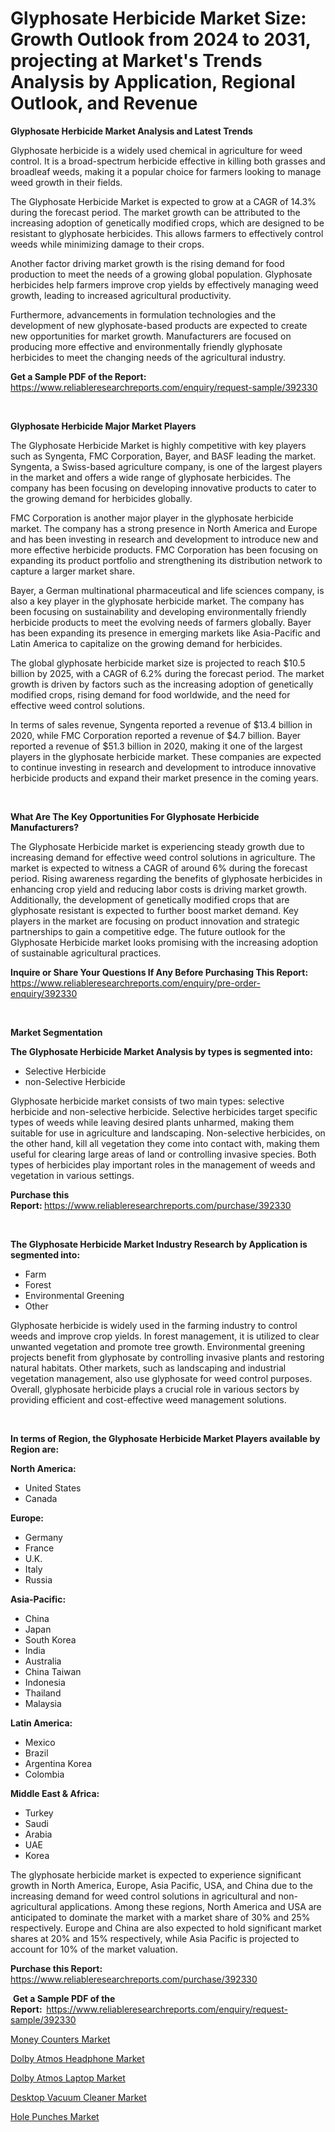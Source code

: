 <p><h1>Glyphosate Herbicide Market Size: Growth Outlook from 2024 to 2031, projecting at Market's Trends Analysis by Application, Regional Outlook, and Revenue</h1></p><p><strong>Glyphosate Herbicide Market Analysis and Latest Trends</strong></p>
<p><p>Glyphosate herbicide is a widely used chemical in agriculture for weed control. It is a broad-spectrum herbicide effective in killing both grasses and broadleaf weeds, making it a popular choice for farmers looking to manage weed growth in their fields.</p><p>The Glyphosate Herbicide Market is expected to grow at a CAGR of 14.3% during the forecast period. The market growth can be attributed to the increasing adoption of genetically modified crops, which are designed to be resistant to glyphosate herbicides. This allows farmers to effectively control weeds while minimizing damage to their crops.</p><p>Another factor driving market growth is the rising demand for food production to meet the needs of a growing global population. Glyphosate herbicides help farmers improve crop yields by effectively managing weed growth, leading to increased agricultural productivity.</p><p>Furthermore, advancements in formulation technologies and the development of new glyphosate-based products are expected to create new opportunities for market growth. Manufacturers are focused on producing more effective and environmentally friendly glyphosate herbicides to meet the changing needs of the agricultural industry.</p></p>
<p><strong>Get a Sample PDF of the Report:&nbsp;</strong> <a href="https://www.reliableresearchreports.com/enquiry/request-sample/392330">https://www.reliableresearchreports.com/enquiry/request-sample/392330</a></p>
<p>&nbsp;</p>
<p><strong>Glyphosate Herbicide Major Market Players</strong></p>
<p><p>The Glyphosate Herbicide Market is highly competitive with key players such as Syngenta, FMC Corporation, Bayer, and BASF leading the market. Syngenta, a Swiss-based agriculture company, is one of the largest players in the market and offers a wide range of glyphosate herbicides. The company has been focusing on developing innovative products to cater to the growing demand for herbicides globally.</p><p>FMC Corporation is another major player in the glyphosate herbicide market. The company has a strong presence in North America and Europe and has been investing in research and development to introduce new and more effective herbicide products. FMC Corporation has been focusing on expanding its product portfolio and strengthening its distribution network to capture a larger market share.</p><p>Bayer, a German multinational pharmaceutical and life sciences company, is also a key player in the glyphosate herbicide market. The company has been focusing on sustainability and developing environmentally friendly herbicide products to meet the evolving needs of farmers globally. Bayer has been expanding its presence in emerging markets like Asia-Pacific and Latin America to capitalize on the growing demand for herbicides.</p><p>The global glyphosate herbicide market size is projected to reach $10.5 billion by 2025, with a CAGR of 6.2% during the forecast period. The market growth is driven by factors such as the increasing adoption of genetically modified crops, rising demand for food worldwide, and the need for effective weed control solutions.</p><p>In terms of sales revenue, Syngenta reported a revenue of $13.4 billion in 2020, while FMC Corporation reported a revenue of $4.7 billion. Bayer reported a revenue of $51.3 billion in 2020, making it one of the largest players in the glyphosate herbicide market. These companies are expected to continue investing in research and development to introduce innovative herbicide products and expand their market presence in the coming years.</p></p>
<p>&nbsp;</p>
<p><strong>What Are The Key Opportunities For Glyphosate Herbicide Manufacturers?</strong></p>
<p><p>The Glyphosate Herbicide market is experiencing steady growth due to increasing demand for effective weed control solutions in agriculture. The market is expected to witness a CAGR of around 6% during the forecast period. Rising awareness regarding the benefits of glyphosate herbicides in enhancing crop yield and reducing labor costs is driving market growth. Additionally, the development of genetically modified crops that are glyphosate resistant is expected to further boost market demand. Key players in the market are focusing on product innovation and strategic partnerships to gain a competitive edge. The future outlook for the Glyphosate Herbicide market looks promising with the increasing adoption of sustainable agricultural practices.</p></p>
<p><strong>Inquire or Share Your Questions If Any Before Purchasing This Report:</strong> <a href="https://www.reliableresearchreports.com/enquiry/pre-order-enquiry/392330">https://www.reliableresearchreports.com/enquiry/pre-order-enquiry/392330</a></p>
<p>&nbsp;</p>
<p><strong>Market Segmentation</strong></p>
<p><strong>The Glyphosate Herbicide Market Analysis by types is segmented into:</strong></p>
<p><ul><li>Selective Herbicide</li><li>non-Selective Herbicide</li></ul></p>
<p><p>Glyphosate herbicide market consists of two main types: selective herbicide and non-selective herbicide. Selective herbicides target specific types of weeds while leaving desired plants unharmed, making them suitable for use in agriculture and landscaping. Non-selective herbicides, on the other hand, kill all vegetation they come into contact with, making them useful for clearing large areas of land or controlling invasive species. Both types of herbicides play important roles in the management of weeds and vegetation in various settings.</p></p>
<p><strong>Purchase this Report:&nbsp;</strong><a href="https://www.reliableresearchreports.com/purchase/392330">https://www.reliableresearchreports.com/purchase/392330</a></p>
<p>&nbsp;</p>
<p><strong>The Glyphosate Herbicide Market Industry Research by Application is segmented into:</strong></p>
<p><ul><li>Farm</li><li>Forest</li><li>Environmental Greening</li><li>Other</li></ul></p>
<p><p>Glyphosate herbicide is widely used in the farming industry to control weeds and improve crop yields. In forest management, it is utilized to clear unwanted vegetation and promote tree growth. Environmental greening projects benefit from glyphosate by controlling invasive plants and restoring natural habitats. Other markets, such as landscaping and industrial vegetation management, also use glyphosate for weed control purposes. Overall, glyphosate herbicide plays a crucial role in various sectors by providing efficient and cost-effective weed management solutions.</p></p>
<p>&nbsp;</p>
<p><strong>In terms of Region, the Glyphosate Herbicide Market Players available by Region are:</strong></p>
<p>
    <p> <strong> North America: </strong>
        <ul>
            <li>United States</li>
            <li>Canada</li>
        </ul>
        </p> 
    <p> <strong> Europe: </strong>
        <ul>
            <li>Germany</li>
            <li>France</li>
            <li>U.K.</li>
            <li>Italy</li>
            <li>Russia</li>
        </ul>
        </p> 
    <p> <strong> Asia-Pacific: </strong>
        <ul>
            <li>China</li>
            <li>Japan</li>
            <li>South Korea</li>
            <li>India</li>
            <li>Australia</li>
            <li>China Taiwan</li>
            <li>Indonesia</li>
            <li>Thailand</li>
            <li>Malaysia</li>
        </ul>
        </p> 
    <p> <strong> Latin America: </strong>
        <ul>
            <li>Mexico</li>
            <li>Brazil</li>
            <li>Argentina Korea</li>
            <li>Colombia</li>
        </ul>
        </p> 
    <p> <strong> Middle East & Africa: </strong>
        <ul>
            <li>Turkey</li>
            <li>Saudi</li>
            <li>Arabia</li>
            <li>UAE</li>
            <li>Korea</li>
        </ul>
    </p>
    </p>
<p><p>The glyphosate herbicide market is expected to experience significant growth in North America, Europe, Asia Pacific, USA, and China due to the increasing demand for weed control solutions in agricultural and non-agricultural applications. Among these regions, North America and USA are anticipated to dominate the market with a market share of 30% and 25% respectively. Europe and China are also expected to hold significant market shares at 20% and 15% respectively, while Asia Pacific is projected to account for 10% of the market valuation.</p></p>
<p><strong>Purchase this Report: </strong><a href="https://www.reliableresearchreports.com/purchase/392330">https://www.reliableresearchreports.com/purchase/392330</a></p>
<p>&nbsp;<strong>Get a Sample PDF of the Report:&nbsp;&nbsp;</strong><a href="https://www.reliableresearchreports.com/enquiry/request-sample/392330">https://www.reliableresearchreports.com/enquiry/request-sample/392330</a></p>
<p><strong></strong></p>
<p><p><a href="https://sore-arch-6db.notion.site/Money-Counters-Market-Provides-Detailed-Segmentation-of-this-Market-based-on-Type-Application-and--8987f8da853a4520b6d75dc6cf04d563">Money Counters Market</a></p><p><a href="https://view.publitas.com/reportprime-1/dolby-atmos-headphone-market-research-report-forecasted-for-period-from-2024-2031-by-market-type-market-application-and-region/">Dolby Atmos Headphone Market</a></p><p><a href="https://view.publitas.com/reportprime-1/dolby-atmos-laptop-market-size-growth-and-forecast-from-2024-2031/">Dolby Atmos Laptop Market</a></p><p><a href="https://confirmed-shield-e13.notion.site/Desktop-Vacuum-Cleaner-Market-Size-Share-Trends-Analysis-Report-By-Application-Regional-Outlook--cfee74ba88d84ad78280bf5c35e58760">Desktop Vacuum Cleaner Market</a></p><p><a href="https://funky-papaya-cf4.notion.site/Hole-Punches-Market-Size-Reflecting-a-Forecast-Till-2031-Market-By-Type-By-Application-and-By-Geog-129ad622a6c043138652c2ef105be5bd">Hole Punches Market</a></p></p>